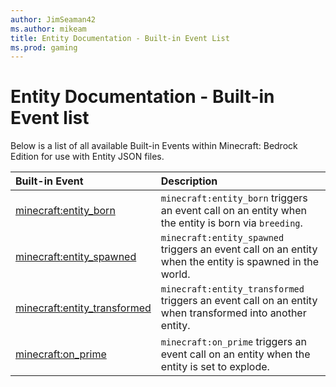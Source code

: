 ```yaml
---
author: JimSeaman42
ms.author: mikeam
title: Entity Documentation - Built-in Event List
ms.prod: gaming
---
```


# Entity Documentation - Built-in Event list

Below is a list of all available Built-in Events within Minecraft: Bedrock Edition for use with Entity JSON files.

|Built-in Event |Description|
|:-----|:----------|
|[minecraft:entity_born](EntityEvents/minecraftEvents_entity_born.md)|`minecraft:entity_born` triggers an event call on an entity when the entity is born via `breeding`.|
|[minecraft:entity_spawned](EntityEvents/minecraftEvents_entity_spawned.md)|`minecraft:entity_spawned` triggers an event call on an entity when the entity is spawned in the world.|
|[minecraft:entity_transformed](EntityEvents/minecraftEvents_entity_transformed.md)|`minecraft:entity_transformed` triggers an event call on an entity when transformed into another entity.|
|[minecraft:on_prime](EntityEvents/minecraftEvents_on_prime.md)|`minecraft:on_prime` triggers an event call on an entity when the entity is set to explode.|
